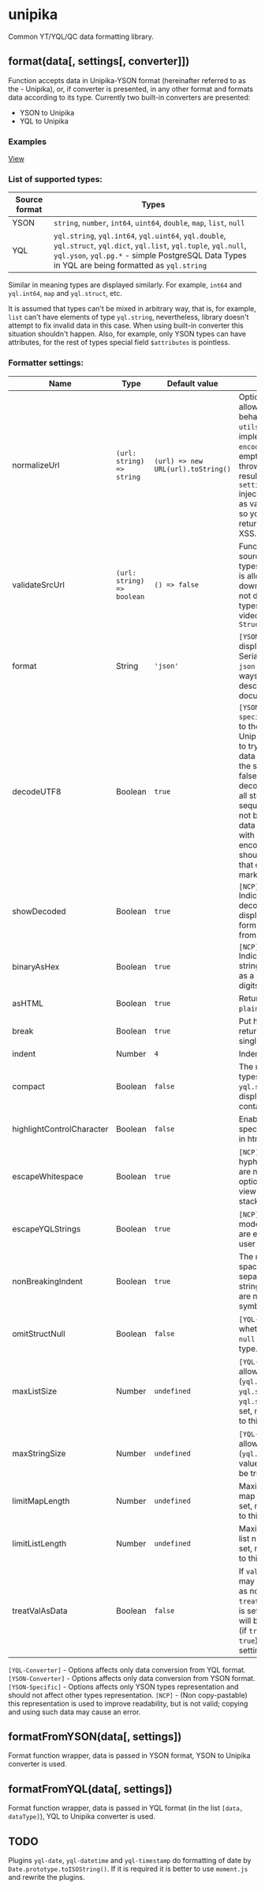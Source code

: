 # unipika

Common YT/YQL/QC data formatting library.

## format(data[, settings[, converter]])

Function accepts data in Unipika-YSON format (hereinafter referred to as the - Unipika), or, if converter is presented, in any other format and formats data according to its type. Currently two built-in converters are presented:

- YSON to Unipikа
- YQL to Unipika

### Examples

[View](https://github.yandex-team.ru/pages/data-ui/unipika/example/)

### List of supported types:

| Source format | Types                                                                                                                            |
| ------------- | -------------------------------------------------------------------------------------------------------------------------------- |
| YSON          | `string`, `number`, `int64`, `uint64`, `double`, `map`, `list`, `null`                                                           |
| YQL           | `yql.string`, `yql.int64`, `yql.uint64`, `yql.double`, `yql.struct`, `yql.dict`, `yql.list`, `yql.tuple`, `yql.null`, `yql.yson`, `yql.pg.*` - simple PostgreSQL Data Types in YQL are being formatted as `yql.string` |

Similar in meaning types are displayed similarly. For example, `int64` and `yql.int64`, `map` and `yql.struct`, etc.

It is assumed that types can't be mixed in arbitrary way, that is, for example, `list` can't have elements of type `yql.string`, nevertheless, library doesn't attempt to fix invalid data in this case. When using built-in converter this situation shouldn't happen. Also, for example, only YSON types can have attributes, for the rest of types special field `$attributes` is pointless.

### Formatter settings:

| Name                      | Type                       | Default value                      | Description                                                                                                                                                                                                                                                                                                                                                                                                                                                                      |
| ------------------------- | -------------------------- | ---------------------------------- | -------------------------------------------------------------------------------------------------------------------------------------------------------------------------------------------------------------------------------------------------------------------------------------------------------------------------------------------------------------------------------------------------------------------------------------------------------------------------------- |
| normalizeUrl              | `(url: string) => string`  | `(url) => new URL(url).toString()` | Optional pararmeter that allows to override default behavior of `utils.normalizeUrl`. Default implementation uses `encodeURI(url)` and returns empty string if the call throws an exception. The result of call `settings.normalizeUrl(url)` injects to DOM tree "as is" as value of `href`-attributes, so you have to sanitize returned value to prevent XSS.                                                                                                                   |
| validateSrcUrl            | `(url: string) => boolean` | `() => false`                      | Function, which accepts source url for `TaggedType` types and returns whether it is allowed to be downloaded. If settings in not defined, `TaggedType` types (images, audio, video) will be formatted as `StructType`                                                                                                                                                                                                                                                            |
| format                    | String                     | `'json'`                           | `[YSON-specific]` Affects displaying YSON types. Serialization to text `yson` or `json` is supported. These ways of representation are described in YT documentation.                                                                                                                                                                                                                                                                                                            |
| decodeUTF8                | Boolean                    | `true`                             | `[YSON-Converter][YSON-specific]` Setting is passed to the converter (YSON to Unipikа). Indicated whether to try decode the data. The data received from YT with the setting { encode_utf8 = false } should not be decoded (also is means that all strings are valid UTF-8 sequences, that is, they are not binary). By default the data from YT is received with the setting { encode_utf8 = true } and should be decoded; strings that cannot be decoded are marked as binary. |
| showDecoded               | Boolean                    | `true`                             | `[NCP][YSON-specific]` Indicates whether the decoded data should be displayed or the data in the form in which it is received from YT.                                                                                                                                                                                                                                                                                                                                           |
| binaryAsHex               | Boolean                    | `true`                             | `[NCP][YSON-specific]` Indicates whether binary strings should be displayed as a sequence of HEX-digits.                                                                                                                                                                                                                                                                                                                                                                         |
| asHTML                    | Boolean                    | `true`                             | Return serialized data in `plain text` or `html`.                                                                                                                                                                                                                                                                                                                                                                                                                                |
| break                     | Boolean                    | `true`                             | Put hyphens and indents or return everything as a single line.                                                                                                                                                                                                                                                                                                                                                                                                                   |
| indent                    | Number                     | `4`                                | Indent size.                                                                                                                                                                                                                                                                                                                                                                                                                                                                     |
| compact                   | Boolean                    | `false`                            | The mode in which complex types like `map`, `list`, `yql.struct` and so on, are displayed more compact if contain only one element.                                                                                                                                                                                                                                                                                                                                              |
| highlightControlCharacter | Boolean                    | `false`                            | Enables highlighting of special control characters in html strings.                                                                                                                                                                                                                                                                                                                                                                                                              |
| escapeWhitespace          | Boolean                    | `true`                             | `[NCP]`The mode in which hyphens and tab characters are not escaped. With this option it is convenient to view formatted data like stack-traces.                                                                                                                                                                                                                                                                                                                                 |
| escapeYQLStrings          | Boolean                    | `true`                             | `[NCP][YQL-Converter]`The mode in which no symbols are escaped at all, so that user can get "raw" data.                                                                                                                                                                                                                                                                                                                                                                          |
| nonBreakingIndent         | Boolean                    | `true`                             | The mode in which indents, spaces in key-value separator, and spaces in string binary representation are nonbreaking ( `&nbsp;` symbol).                                                                                                                                                                                                                                                                                                                                         |
| omitStructNull            | Boolean                    | `false`                            | `[YQL-Converter]` Indicates whether to skip keys with `null` value in `yql.struct` type.                                                                                                                                                                                                                                                                                                                                                                                         |
| maxListSize               | Number                     | `undefined`                        | `[YQL-Converter]` Maximum allowed size of list nodes (`yql.list`, `yql.dict`, `yql.struct`, `yql.tuple`, `yql.stream`). If value > 0 is set, node will be truncated to this value.                                                                                                                                                                                                                                                                                               |
| maxStringSize             | Number                     | `undefined`                        | `[YQL-Converter]` Maximum allowed size of strings (`yql.string`, `yql.utf8`). If value > 0 is set, string will be truncated to this value.                                                                                                                                                                                                                                                                                                                                       |
| limitMapLength            | Number                     | `undefined`                        | Maximum allowed size of all map nodes. If value > 0 is set, node will be truncated to this (value - 1).                                                                                                                                                                                                                                                                                                                                                                          |
| limitListLength           | Number                     | `undefined`                        | Maximum allowed size of all list nodes. If value > 0 is set, node will be truncated to this (value - 1).                                                                                                                                                                                                                                                                                                                                                                         |
| treatValAsData           | Boolean                     | `false`                        | If `val` is among data fields, it may be treated two ways: as normal object key (if `treatValAsData` is not set or is set to `false`) or it's value will be set as overall $value (if `treatValAsData` is set to `true`). In most cases this setting should not be set.                                                                                                                                                                                                                                                                                                                                                                          |

`[YQL-Converter]` - Options affects only data conversion from YQL format.
`[YSON-Converter]` - Options affects only data conversion from YSON format.
`[YSON-Specific]` - Options affects only YSON types representation and should not affect other types representation.
`[NCP]` - (Non copy-pastable) this representation is used to improve readability, but is not valid; copying and using such data may cause an error.

## formatFromYSON(data[, settings])

Format function wrapper, data is passed in YSON format, YSON to Unipika converter is used.

## formatFromYQL(data[, settings])

Format function wrapper, data is passed in YQL format (in the list `[data, dataType]`), YQL to Unipika converter is used.

## TODO

Plugins `yql-date`, `yql-datetime` and `yql-timestamp` do formatting of date by `Date.prototype.toISOString()`.
If it is required it is better to use `moment.js` and rewrite the plugins.
